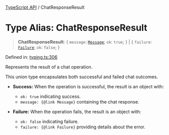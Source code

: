 [TypeScript API](../index.md) / ChatResponseResult

# Type Alias: ChatResponseResult

> **ChatResponseResult**: \{ `message`: [`Message`](../interfaces/Message.md); `ok`: `true`; \} \| \{ `failure`: [`Failure`](../interfaces/Failure.md); `ok`: `false`; \}

Defined in: [typing.ts:306](https://github.com/adap/flower/blob/0f847b5db7209b5c41b08d1c3aa630bfc89621fb/intelligence/ts/src/typing.ts#L306)

Represents the result of a chat operation.

This union type encapsulates both successful and failed chat outcomes.

- **Success:**
  When the operation is successful, the result is an object with:
  - `ok: true` indicating success.
  - `message: {@link Message}` containing the chat response.

- **Failure:**
  When the operation fails, the result is an object with:
  - `ok: false` indicating failure.
  - `failure: {@link Failure}` providing details about the error.

